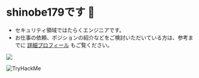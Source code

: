# shinobe179です 👋

- セキュリティ領域ではたらくエンジニアです。
- お仕事の依頼、ポジションの紹介などをご検討いただいている方は、参考までに [詳細プロフィール](https://github.com/shinobe179/shinobe179/blob/main/detail.md) もご覧ください。

[![](https://img.shields.io/twitter/follow/shinobe179?label=Twitter&logo=twitter&style=flat)
](http://twitter.com/shinobe179)

<img src="https://tryhackme-badges.s3.amazonaws.com/shinobe179.png" alt="TryHackMe">
